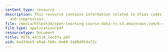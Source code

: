 ```yaml
---
content_type: resource
description: This resource contains information related to elias codes, slepian wolf
  and compression.
file: /media/https%3A/open-learning-course-data-rc.s3.amazonaws.com/6-441-information-theory-spring-2010/4ad3deb5e6a65b8c4e603a08d054a72c_MIT6_441S10_lec07a.pdf
file_type: application/pdf
resourcetype: Document
title: MIT6_441S10_lec07a.pdf
uid: 4ad3deb5-e6a6-5b8c-4e60-3a08d054a72c
---
```

